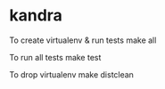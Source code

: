 kandra
======

To create virtualenv & run tests
make all

To run all tests
make test

To drop virtualenv
make distclean
